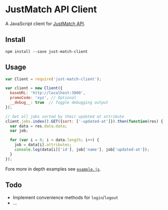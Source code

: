 # JustMatch API Client

A JavaScript client for [JustMatch API](https://github.com/justarrived/just_match_api).

## Install

```
npm install --save just-match-client
```

## Usage

```javascript
var Client = require('just-match-client');

var client = new Client({
  baseURL: 'http://localhost:3000',
  promoCode: 'xyz', // Optional
  __debug__: true  // Toggle debugging output
});

// Get all jobs sorted by their updated at attribute
client.jobs.index().GET({sort: ['-updated-at']}).then(function(res) {
  var data = res.data.data;
  var job;

  for (var i = 0; i < data.length; i++) {
    job = data[i].attributes;
    console.log(data[i]['id'], job['name'], job['updated-at']);
  }
});
```

Fore more in depth examples see [`example.js`](example.js).

## Todo

* Implement convenience methods for `login`/`logout`
* ...
